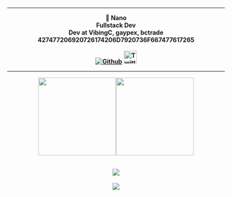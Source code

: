 
<center>
<p align="middle"><img align="middle" style="width: 10px;" src="https://imgur.com/xva0kra.png"> </img>
<hr>
<p align="middle"><b>🎩 Nano <br>
	Fullstack Dev<br>
        Dev at VibingC, gaypex, bctrade<br>
        427477206920726174206D7920736F667477617265 <br> <br>
	<a href="https://github.com/psauxx/">
    <img alt="Github" src="https://img.shields.io/github/followers/psauxx?style=for-the-badge&color=black&label=Follow%20Me&logoColor=0d1117&logo=github"></a>   
	<img alt="Twitter" style="height: 30px;" src="https://img.shields.io/twitter/follow/IrisDevTeam?style=for-the-badge&color=black&label=Follow%20Me&logoColor=0d1117&logo=twitter"></img> 
<hr>
	


<p align="middle"><img height="180em" src="https://github-readme-stats.vercel.app/api?username=psauxx&show_icons=true&theme=radical" /><img height="180em" src="https://github-readme-stats-eight-theta.vercel.app/api/top-langs/?username=psauxx&theme=radical&layout=compact&exclude_lang=java+r" /><br><br>
	<p align="middle"><img src="https://github-readme-stats.vercel.app/api/top-langs/?username=psauxx&langs_count=8&theme=radical&layout=compact">  </img><br><br>

<img src="https://komarev.com/ghpvc/?username=psauxx&style=flat-square">

</p>
